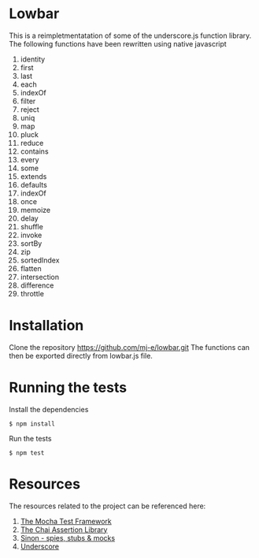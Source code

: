 # Lowbar

This is a reimpletmentatation of some of the underscore.js function library. The following functions have been rewritten using native javascript

1. identity
2. first
3. last
4. each
5. indexOf
6. filter
7. reject
8. uniq
9. map
10. pluck
11. reduce
12. contains
13. every
14. some
15. extends
16. defaults
17. indexOf 
18. once
19. memoize
20. delay
21. shuffle
22. invoke
23. sortBy 
24. zip
25. sortedIndex
26. flatten
27. intersection
28. difference
29. throttle

# Installation

Clone the repository https://github.com/mj-e/lowbar.git 
The functions can then be exported directly from lowbar.js file.

# Running the tests

Install the dependencies

  `$ npm install`

Run the tests

  `$ npm test`

# Resources

The resources related to the project can be referenced here:

1. [The Mocha Test Framework](https://mochajs.org/)
2. [The Chai Assertion Library](http://chaijs.com/)
3. [Sinon - spies, stubs & mocks](http://sinonjs.org/)
4. [Underscore](http://underscorejs.org/)